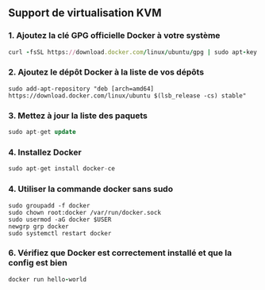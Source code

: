 ## Support de virtualisation KVM
### 1. Ajoutez la clé GPG officielle Docker à votre système

```ruby
curl -fsSL https://download.docker.com/linux/ubuntu/gpg | sudo apt-key add -

```
### 2. Ajoutez le dépôt Docker à la liste de vos dépôts
```shell
sudo add-apt-repository "deb [arch=amd64] https://download.docker.com/linux/ubuntu $(lsb_release -cs) stable"
```
### 3. Mettez à jour la liste des paquets 
```sql
sudo apt-get update

```
### 4. Installez Docker 
```csharp
sudo apt-get install docker-ce
```

### 4. Utiliser la commande docker sans **sudo**
```shell
sudo groupadd -f docker
sudo chown root:docker /var/run/docker.sock
sudo usermod -aG docker $USER
newgrp grp docker
sudo systemctl restart docker
```

### 6. Vérifiez que Docker est correctement installé et que la config est bien
```ruby
docker run hello-world
```




